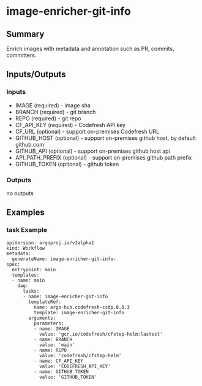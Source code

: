 # image-enricher-git-info

## Summary
Enrich images with metadata and annotation such as PR, commits, committers.

## Inputs/Outputs

### Inputs
* IMAGE (required) - image sha
* BRANCH (required) - git branch
* REPO (required) - git repo
* CF_API_KEY (required) - Codefresh API key
* CF_URL (optional) - support on-premises Codefresh URL
* GITHUB_HOST (optional) - support on-premises github host, by default github.com
* GITHUB_API (optional) - support on-premises github host api
* API_PATH_PREFIX (optional) - support on-premises github path prefix
* GITHUB_TOKEN (optional) - github token

### Outputs
no outputs

## Examples

### task Example
```
apiVersion: argoproj.io/v1alpha1
kind: Workflow
metadata:
  generateName: image-enricher-git-info-
spec:
  entrypoint: main
  templates:
  - name: main
    dag:
      tasks:
      - name: image-enricher-git-info
        templateRef:
          name: argo-hub.codefresh-csdp.0.0.3
          template: image-enricher-git-info
        arguments:
          parameters:
          - name: IMAGE
            value: 'gcr.io/codefresh/cfstep-helm:lastest'
          - name: BRANCH
            value: 'main'
          - name: REPO
            value: 'codefresh/cfstep-helm'
          - name: CF_API_KEY
            value: 'CODEFRESH_API_KEY'
          - name: GITHUB_TOKEN
            value: 'GITHUB_TOKEN'                             
```
